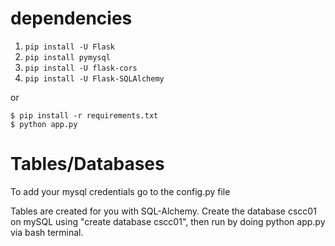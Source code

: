 # dependencies

1. `pip install -U Flask`
2. `pip install pymysql`
3. `pip install -U flask-cors`
4. `pip install -U Flask-SQLAlchemy`

or

    $ pip install -r requirements.txt
    $ python app.py

# Tables/Databases

To add your mysql credentials go to the config.py file

Tables are created for you with SQL-Alchemy. Create the database cscc01 on mySQL using "create database cscc01", then run by doing
python app.py via bash terminal. 
